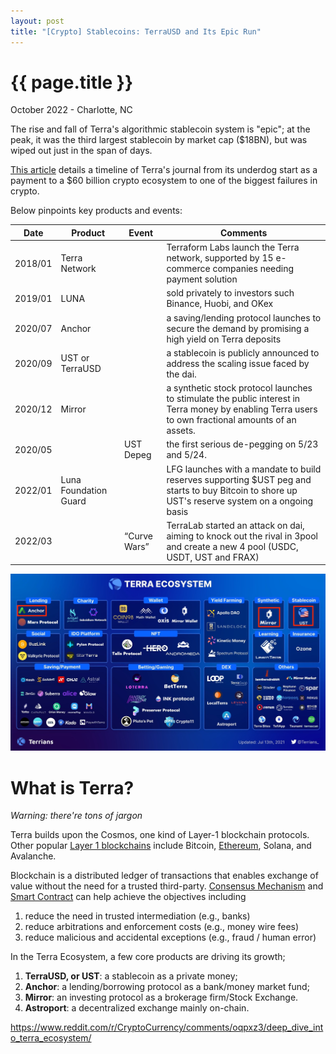 ```yaml
---
layout: post
title: "[Crypto] Stablecoins: TerraUSD and Its Epic Run"
---
```


{{ page.title }}
================

<p class="meta">October 2022 - Charlotte, NC</p>

The rise and fall of Terra's algorithmic stablecoin system is "epic"; at the peak, it was the third largest stablecoin by market cap ($18BN), but was wiped out just in the span of days.

[This article](https://www.coindesk.com/learn/the-fall-of-terra-a-timeline-of-the-meteoric-rise-and-crash-of-ust-and-luna/) details a timeline of Terra's journal from its underdog start as a payment to a $60 billion crypto ecosystem to one of the biggest failures in crypto.

Below pinpoints key products and events:

| Date | Product | Event | Comments|
|------|---------|---------|---------|
|2018/01|  Terra Network | |Terraform Labs launch the Terra network, supported by 15 e-commerce companies needing payment solution|
|2019/01|  LUNA | |sold privately to investors such Binance, Huobi, and OKex|
|2020/07|  Anchor| |a saving/lending protocol launches to secure the demand by promising a high yield on Terra deposits|
|2020/09|  UST or TerraUSD| |a stablecoin is publicly announced to address the scaling issue faced by the dai.|
|2020/12|  Mirror | |a synthetic stock protocol launches to stimulate the public interest in Terra money by enabling Terra users to own fractional amounts of an assets.|
|2020/05| | UST Depeg| the first serious de-pegging on 5/23 and 5/24.  
|2022/01| Luna Foundation Guard | |LFG launches with a mandate to build reserves supporting $UST peg and starts to buy Bitcoin to shore up UST's reserve system on a ongoing basis|
|2022/03| |“Curve Wars”| TerraLab started an attack on dai, aiming to knock out the rival in 3pool and create a new 4 pool (USDC, USDT, UST and FRAX)|

<p align="center">
<a href="">
  <img src="/images/posts_2022-10-01/terra_eco.jpeg">
</a>
</p>

# What is Terra?

*Warning: there're tons of jargon*

Terra builds upon the Cosmos, one kind of Layer-1 blockchain protocols. Other popular [Layer 1 blockchains](https://academy.binance.com/en/articles/what-is-layer-1-in-blockchain) include Bitcoin, [Ethereum](https://www.securities.io/cosmos-vs-ethereum-whats-the-difference/), Solana, and Avalanche.

Blockchain is a distributed ledger of transactions that enables exchange of value without the need for a trusted third-party. [Consensus Mechanism](https://www.investopedia.com/terms/c/consensus-mechanism-cryptocurrency.asp) and [Smart Contract](https://www.ibm.com/topics/smart-contracts) can help achieve the objectives including  
1. reduce the need in trusted intermediation (e.g., banks)
2. reduce arbitrations and enforcement costs (e.g., money wire fees)
3. reduce malicious and accidental exceptions (e.g., fraud / human error)

In the Terra Ecosystem, a few core products are driving its growth;

1. **TerraUSD, or UST**: a stablecoin as a private money;
2. **Anchor**: a lending/borrowing protocol as a bank/money market fund;
3. **Mirror**: an investing protocol as a brokerage firm/Stock Exchange.
4. **Astroport**: a decentralized exchange mainly on-chain.


https://www.reddit.com/r/CryptoCurrency/comments/oqpxz3/deep_dive_into_terra_ecosystem/
